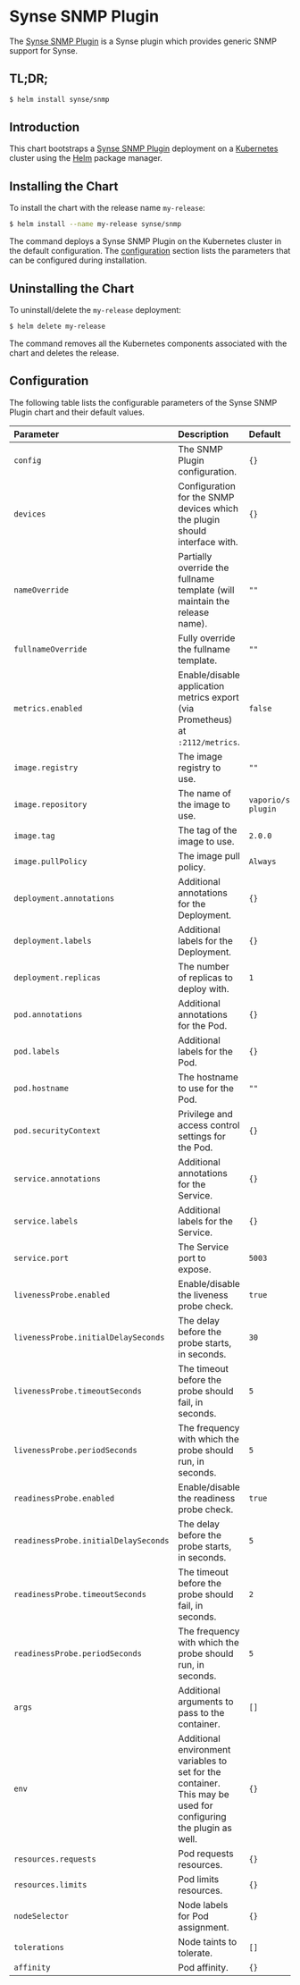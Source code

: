 # Synse SNMP Plugin

The [Synse SNMP Plugin](https://github.com/vapor-ware/synse-snmp-plugin) is a Synse plugin
which provides generic SNMP support for Synse.

## TL;DR;

```bash
$ helm install synse/snmp
```

## Introduction

This chart bootstraps a [Synse SNMP Plugin](https://github.com/vapor-ware/synse-snmp-plugin)
deployment on a [Kubernetes](http://kubernetes.io) cluster using the [Helm](https://helm.sh) package manager.

## Installing the Chart

To install the chart with the release name `my-release`:

```bash
$ helm install --name my-release synse/snmp
```

The command deploys a Synse SNMP Plugin on the Kubernetes cluster in the default configuration. The
[configuration](#configuration) section lists the parameters that can be configured during installation.

## Uninstalling the Chart

To uninstall/delete the `my-release` deployment:

```bash
$ helm delete my-release
```

The command removes all the Kubernetes components associated with the chart and deletes the release.

## Configuration

The following table lists the configurable parameters of the Synse SNMP Plugin chart and their default values.

| Parameter | Description | Default |
| :-------- | :---------- | :------ |
| `config` | The SNMP Plugin configuration. | `{}` |
| `devices` | Configuration for the SNMP devices which the plugin should interface with. | `{}` |
| `nameOverride` | Partially override the fullname template (will maintain the release name). | `""` |
| `fullnameOverride` | Fully override the fullname template. | `""` |
| `metrics.enabled` | Enable/disable application metrics export (via Prometheus) at `:2112/metrics`. | `false` |
| `image.registry` | The image registry to use. | `""` |
| `image.repository` | The name of the image to use. | `vaporio/snmp-plugin` |
| `image.tag` | The tag of the image to use. | `2.0.0` |
| `image.pullPolicy` | The image pull policy. | `Always` |
| `deployment.annotations` | Additional annotations for the Deployment. | `{}` |
| `deployment.labels` | Additional labels for the Deployment. | `{}` |
| `deployment.replicas` | The number of replicas to deploy with. | `1` |
| `pod.annotations` | Additional annotations for the Pod. | `{}` |
| `pod.labels` | Additional labels for the Pod. | `{}` |
| `pod.hostname` | The hostname to use for the Pod. | `""` |
| `pod.securityContext` | Privilege and access control settings for the Pod. | `{}` |
| `service.annotations` | Additional annotations for the Service. | `{}` |
| `service.labels` | Additional labels for the Service. | `{}` |
| `service.port` | The Service port to expose. | `5003` |
| `livenessProbe.enabled` | Enable/disable the liveness probe check. | `true` |
| `livenessProbe.initialDelaySeconds` | The delay before the probe starts, in seconds. | `30` |
| `livenessProbe.timeoutSeconds` | The timeout before the probe should fail, in seconds. | `5` |
| `livenessProbe.periodSeconds` | The frequency with which the probe should run, in seconds. | `5` |
| `readinessProbe.enabled` | Enable/disable the readiness probe check. | `true` |
| `readinessProbe.initialDelaySeconds` | The delay before the probe starts, in seconds. | `5` |
| `readinessProbe.timeoutSeconds` | The timeout before the probe should fail, in seconds. | `2` |
| `readinessProbe.periodSeconds` | The frequency with which the probe should run, in seconds. | `5` |
| `args` | Additional arguments to pass to the container. | `[]` |
| `env` | Additional environment variables to set for the container. This may be used for configuring the plugin as well. | `{}` |
| `resources.requests` | Pod requests resources. | `{}` |
| `resources.limits` | Pod limits resources. | `{}` |
| `nodeSelector` | Node labels for Pod assignment. | `{}` |
| `tolerations` | Node taints to tolerate. | `[]` |
| `affinity` | Pod affinity. | `{}` |